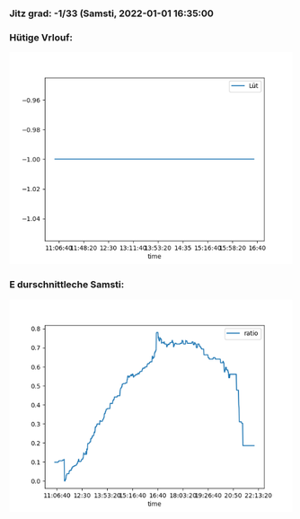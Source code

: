 ### Jitz grad: -1/33 (Samsti, 2022-01-01 16:35:00

### Hütige Vrlouf:
![Graph](Today.png)

### E durschnittleche Samsti:
![Graph](Samsti.png)